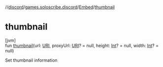 //[discord](../../../index.md)/[games.soloscribe.discord](../index.md)/[Embed](index.md)/[thumbnail](thumbnail.md)

# thumbnail

[jvm]\
fun [thumbnail](thumbnail.md)(url: [URI](https://docs.oracle.com/javase/8/docs/api/java/net/URI.html), proxyUrl: [URI](https://docs.oracle.com/javase/8/docs/api/java/net/URI.html)? = null, height: [Int](https://kotlinlang.org/api/latest/jvm/stdlib/kotlin-stdlib/kotlin/-int/index.html)? = null, width: [Int](https://kotlinlang.org/api/latest/jvm/stdlib/kotlin-stdlib/kotlin/-int/index.html)? = null)

Set thumbnail information
